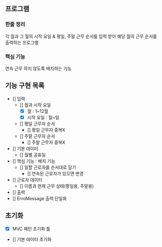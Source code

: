 ##  프로그램
### 한줄 정리
각 월과 그 월의 시작 요일 & 평일, 주말 근무 순서를 입력 받아 해당 월의 근무 순서를 출력하는 프로그램
### 핵심 기능
연속 근무 하지 않도록 배치하는 기능

## 기능 구현 목록
- [] 입력
  - [] 월과 시작 요일
    - [x] 월 : 1~12월
    - [x] 시작 요일 : 월~일
  - [] 평일 근무자 순서
    - [] 평일 근무자 중복X
  - [] 주말 근무자 순서
    - [] 주말 근무자 중복X
- [] 기본 데이터
  - [] 월별 공휴일
- [] 핵심 기능 : 배치 기능
  - [] 일할 근로자를 순서대로 담기
    - [] 연속된 근로자가 있으면 변경 
- [] 근로자 데이터
  - [] 이름과 현재 근무 상태(평일용, 주말용)
- [] 출력
- [] ErroMessage 출력 단일화

## 초기화
- [x] MVC 패턴 초기화 틀
- [] 기본 데이터 초기화 
